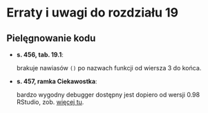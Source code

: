 # Erraty i uwagi do rozdziału 19 #
## Pielęgnowanie kodu           ##


- __s. 456, tab. 19.1__:

    brakuje nawiasów `()` po nazwach funkcji od wiersza 3 do końca.


- __s. 457, ramka Ciekawostka__:

    bardzo wygodny debugger dostępny jest dopiero od wersji 0.98 RStudio,
    zob. [więcej tu](http://www.rstudio.com/ide/docs/debugging/overview).


